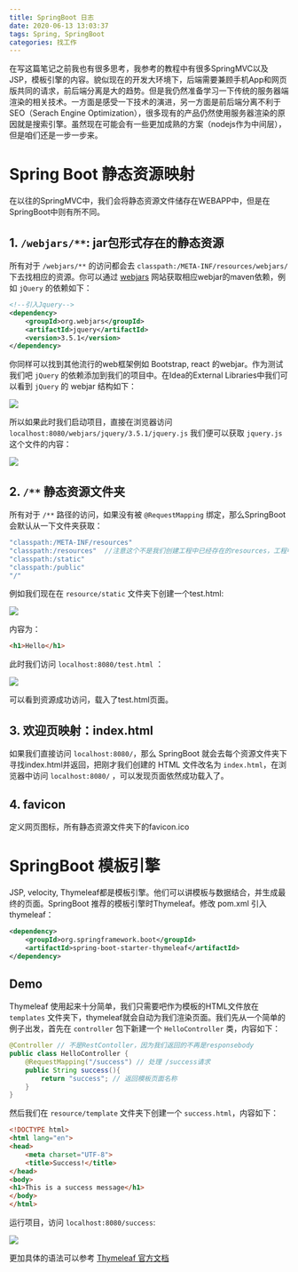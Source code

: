 ```yaml
---
title: SpringBoot 日志
date: 2020-06-13 13:03:37
tags: Spring, SpringBoot
categories: 找工作
---
```


在写这篇笔记之前我也有很多思考，我参考的教程中有很多SpringMVC以及JSP，模板引擎的内容。貌似现在的开发大环境下，后端需要兼顾手机App和网页版共同的请求，前后端分离是大的趋势。但是我仍然准备学习一下传统的服务器端渲染的相关技术。一方面是感受一下技术的演进，另一方面是前后端分离不利于SEO（Serach Engine Optimization），很多现有的产品仍然使用服务器渲染的原因就是搜索引擎。虽然现在可能会有一些更加成熟的方案（nodejs作为中间层），但是咱们还是一步一步来。

<!--more-->

# Spring Boot 静态资源映射

在以往的SpringMVC中，我们会将静态资源文件储存在WEBAPP中，但是在SpringBoot中则有所不同。

## 1. `/webjars/**`: jar包形式存在的静态资源

所有对于 `/webjars/**` 的访问都会去 `classpath:/META-INF/resources/webjars/` 下去找相应的资源。你可以通过 [webjars](https://www.webjars.org/) 网站获取相应webjar的maven依赖，例如 `jQuery` 的依赖如下：

```xml
<!--引入Jquery-->
<dependency>
    <groupId>org.webjars</groupId>
    <artifactId>jquery</artifactId>
    <version>3.5.1</version>
</dependency>
```

你同样可以找到其他流行的web框架例如 Bootstrap, react 的webjar。作为测试我们吧 `jQuery` 的依赖添加到我们的项目中。在Idea的External Libraries中我们可以看到 `jQuery` 的 webjar 结构如下：

![](img/2020-06-14-14-23-28.png)

所以如果此时我们启动项目，直接在浏览器访问 `localhost:8080/webjars/jquery/3.5.1/jquery.js` 我们便可以获取 `jquery.js` 这个文件的内容：

![](img/2020-06-14-14-28-09.png)

## 2. `/**` 静态资源文件夹

所有对于 `/**` 路径的访问，如果没有被 `@RequestMapping` 绑定，那么SpringBoot会默认从一下文件夹获取：

```java
"classpath:/META-INF/resources"
"classpath:/resources"  //注意这个不是我们创建工程中已经存在的resources，工程中已存在的resource实际是根目录
"classpath:/static"
"classpath:/public"
"/"
```

例如我们现在在 `resource/static` 文件夹下创建一个test.html:

![](img/2020-06-14-14-54-59.png)

内容为：

```html
<h1>Hello</h1>
```

此时我们访问 `localhost:8080/test.html` ：

![](img/2020-06-14-14-56-21.png)

可以看到资源成功访问，载入了test.html页面。

## 3. 欢迎页映射：index.html

如果我们直接访问 `localhost:8080/`，那么 SpringBoot 就会去每个资源文件夹下寻找index.html并返回，把刚才我们创建的 HTML 文件改名为 `index.html`，在浏览器中访问 `localhost:8080/` ，可以发现页面依然成功载入了。

## 4. favicon

定义网页图标，所有静态资源文件夹下的favicon.ico

# SpringBoot 模板引擎

JSP, velocity, Thymeleaf都是模板引擎。他们可以讲模板与数据结合，并生成最终的页面。SpringBoot 推荐的模板引擎时Thymeleaf。修改 pom.xml 引入 thymeleaf：

```xml
<dependency>
    <groupId>org.springframework.boot</groupId>
    <artifactId>spring-boot-starter-thymeleaf</artifactId>
</dependency>
```

## Demo

Thymeleaf 使用起来十分简单，我们只需要吧作为模板的HTML文件放在 `templates` 文件夹下，thymeleaf就会自动为我们渲染页面。我们先从一个简单的例子出发，首先在 `controller` 包下新建一个 `HelloController` 类，内容如下：

```java
@Controller // 不是RestContoller，因为我们返回的不再是responsebody
public class HelloController {
    @RequestMapping("/success") // 处理 /success请求
    public String success(){
        return "success"; // 返回模板页面名称
    }
}
```

然后我们在 `resource/template` 文件夹下创建一个 `success.html`，内容如下：

```html
<!DOCTYPE html>
<html lang="en">
<head>
    <meta charset="UTF-8">
    <title>Success!</title>
</head>
<body>
<h1>This is a success message</h1>
</body>
</html>
```

运行项目，访问 `localhost:8080/success`:

![](img/2020-06-14-15-23-50.png)

更加具体的语法可以参考 [Thymeleaf 官方文档](https://www.thymeleaf.org/documentation.html)










